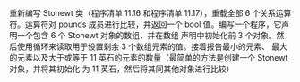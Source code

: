 重新编写 Stonewt 类（程序清单 11.16 和程序清单 11.17），重载全部 6 个关系运算符。运算符对 pounds 成员进行比较，并返回一个 bool 值。编写一个程序，它声明一个包含 6 个 Stonewt 对象的数组，并在数组 声明中初始化前 3 个对象。然后使用循环来读取用于设置剩余 3 个数组元素的值。接着报告最小的元素、 最大的元素以及大于或等于 11 英石的元素的数量（最简单的方法是创建一个 Stonewt 对象，并将其初始化 为 11 英石，然后将其同其他对象进行比较）
